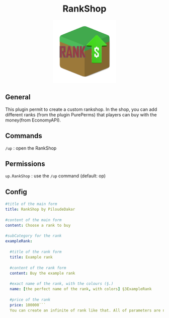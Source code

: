 <h1 align="center"> RankShop</h1>

<p align="center"><img src="icon.png" width="200"></p>


<h2>General</h2>

This plugin permit to create a custom rankshop. In the shop, you can add different ranks (from the plugin PurePerms) that players can buy with the money(from EconomyAPI).


<h2>Commands</h2>

`/up` : open the RankShop


<h2>Permissions</h2

`up.RankShop` : use the `/up` command (default: op)


<h2>Config</h2>

```yml
#title of the main form
title: RankShop by PiloudeDakar

#content of the main form
content: Choose a rank to buy

#subCategory for the rank
exampleRank:
  
  #title of the rank form
  title: Example rank
  
  #content of the rank form
  content: Buy the example rank
  
  #exact name of the rank, with the colours (§.)
  name: [the perfect name of the rank, with colors] §3ExampleRank
  
  #price of the rank
  price: 100000```
  You can create an infinite of rank like that. All of parameters are needed.
